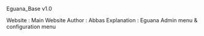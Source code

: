 Eguana_Base v1.0 

Website : Main Website 
Author : Abbas
Explanation : Eguana Admin menu & configuration menu
